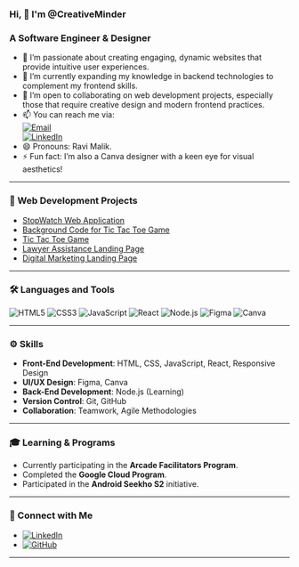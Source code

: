 
### Hi, 👋 I'm @CreativeMinder
### A Software Engineer & Designer 

- 👀 I’m passionate about creating engaging, dynamic websites that provide intuitive user experiences.
- 🌱 I’m currently expanding my knowledge in backend technologies to complement my frontend skills.
- 💬 I’m open to collaborating on web development projects, especially those that require creative design and modern frontend practices.
- 📫 You can reach me via:  
   [![Email](https://img.shields.io/badge/Email-raviaiqbal20%40gmail.com-red)](mailto:raviaiqbal20@gmail.com)  
   [![LinkedIn](https://img.shields.io/badge/LinkedIn-Connect-blue)](https://www.linkedin.com/in/ravia-iqbal-266992283)
- 😄 Pronouns: Ravi Malik.  
- ⚡ Fun fact: I’m also a Canva designer with a keen eye for visual aesthetics!

---

### 🌟 Web Development Projects

- [StopWatch Web Application](https://creativeminder.github.io/WebDevelopment/StopWatch%20Web%20Application/Stopwatch.html)
- [Background Code for Tic Tac Toe Game](https://creativeminder.github.io/WebDevelopment/Tic%20Tac%20Toe%20Game/background.html)
- [Tic Tac Toe Game](https://creativeminder.github.io/WebDevelopment/Tic%20Tac%20Toe%20Game/index.html)
- [Lawyer Assistance Landing Page](https://creativeminder.github.io/WebDevelopment/landing%20page/index.html)
- [Digital Marketing Landing Page](https://creativeminder.github.io/WebDevelopment/Digital%20Marketing%20landing%20page/index.html)

---

### 🛠️ Languages and Tools
![HTML5](https://img.shields.io/badge/HTML5-orange?logo=html5&logoColor=white)
![CSS3](https://img.shields.io/badge/CSS3-blue?logo=css3&logoColor=white)
![JavaScript](https://img.shields.io/badge/JavaScript-yellow?logo=javascript&logoColor=white)
![React](https://img.shields.io/badge/React-blue?logo=react&logoColor=white)
![Node.js](https://img.shields.io/badge/Node.js-green?logo=nodedotjs&logoColor=white)
![Figma](https://img.shields.io/badge/Figma-lightgrey?logo=figma&logoColor=black)
![Canva](https://img.shields.io/badge/Canva-lightblue?logo=canva&logoColor=white)

---

### ⚙️ Skills
- **Front-End Development**: HTML, CSS, JavaScript, React, Responsive Design
- **UI/UX Design**: Figma, Canva
- **Back-End Development**: Node.js (Learning)
- **Version Control**: Git, GitHub
- **Collaboration**: Teamwork, Agile Methodologies

---

### 🎓 Learning & Programs
- Currently participating in the **Arcade Facilitators Program**.
- Completed the **Google Cloud Program**.
- Participated in the **Android Seekho S2** initiative.

---

### 🤝 Connect with Me
- [![LinkedIn](https://img.shields.io/badge/LinkedIn-Connect-blue)](https://www.linkedin.com/in/ravia-iqbal-266992283)
- [![GitHub](https://img.shields.io/badge/GitHub-Follow-lightgrey)](https://github.com/CreativeMinder)

---
